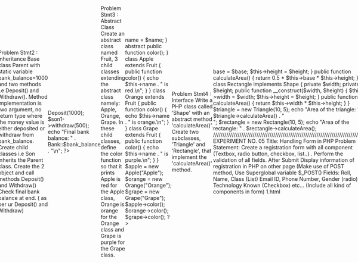 EXPERIMENT NO. 04

Title:	OOP concepts in PHP
Aim: To understand and Apply the Object Oriented Concepts  in PHP Language. 
Objective: To implement the program on OOP Concepts in PHP
Contents:
	Creating Class and Objects
	Accessing member function
	Access Specifiers in PHP
	Constructor 
	Encapsulation
	Inheritance
	Interface 
	Abstract Class

Problem Statements to perform in lab:
Problem Stmt1 : Class, Object and constructor 
 



<?php
class Holiday
{
    private String $name;
    private int $day;
    private String $month;
    function __construct($name, $day, $month)
    {
        $this->name = $name;
        $this->day = $day;
        $this->month = $month;
    }
    function insamemonth($holiday2)
    {
        return $this->month == $holiday2->month;
    }
}
$holiday1 = new Holiday('DS', 15, 'Aug');
$holiday2 = new Holiday('ABC', 10, 'Aug');

if ($holiday1->insamemonth($holiday2)) {
    echo "The holidays are in Same month";
} else {
    echo "The holidays are not in same month";
}
?>










Problem Stmt2 : Inheritance
Base class Parent with static variable bank_balance=1000 and two methods i.e Deposit() and Withdraw(). 
Method implementation is two argument, no return type where the money value is either deposited or withdraw from bank_balance. 
Create  child classes i.e Son inherits the Parent class.
Create the 2 object and call methods Deposit() and Withdraw() 
Check final bank balance at end. ( as per ur Deposit() and Withdraw)
<?php
class Bank{
    public static $bank_balance = 1000;
    function Deposit($amt){
        self::$bank_balance += $amt;
    }
    function withdraw($amt){
        self::$bank_balance -= $amt;
    }
}
class Son extends Bank{
    // Inherits methods from Parent class
}

$son1 = new Son();
$son1->Deposit(1000);
$son1->withdraw(500);
echo "Final bank balance: " . Bank::$bank_balance . "\n";
?>









Problem Stmt3 : Abstract Class
Create an abstract class named Fruit,    3 child classes extending the abstract class namely: Apple, Orange, Grape. In these child classes, define the color function so that it prints Apple is red for the Apple class, Orange is orange for the Orange class and Grape is purple for the Grape class.
<?php
abstract class Fruit {
    protected $name;
    public function __construct($name) {
        $this->name = $name;
    }
    abstract public function color();
}

class Apple extends Fruit {
    public function color() {
        echo $this->name . " is red.\n";
    }
}

class Orange extends Fruit {
    public function color() {
        echo $this->name . " is orange.\n";
    }
}

class Grape extends Fruit {
    public function color() {
        echo $this->name . " is purple.\n";
    }
}

$apple = new Apple("Apple");
$orange = new Orange("Orange");
$grape = new Grape("Grape");

$apple->color();  
$orange->color(); 
$grape->color();  
?>



Problem Stmt4 : Interface
Write a PHP class called 'Shape' with an abstract method 'calculateArea()'. Create two subclasses, 'Triangle' and 'Rectangle', that implement the 'calculateArea()' method.
<?php
interface Shape
{
    public function calculateArea();
}
class Triangle implements Shape
{
    private $base;
    private $height;

    public function __construct($base, $height)
    {
        $this->base = $base;
        $this->height = $height;
    }
    public function calculateArea()
    {
        return 0.5 * $this->base * $this->height;
    }
}
class Rectangle implements Shape
{
    private $width;
    private $height;

    public function __construct($width, $height)
    {
        $this->width = $width;
        $this->height = $height;
    }
    public function calculateArea()
    {
        return $this->width * $this->height;
    }
}
$triangle = new Triangle(10, 5);
echo "Area of the triangle: " . $triangle->calculateArea() . "<br>";

$rectangle = new Rectangle(10, 5);
echo "Area of the rectangle: " . $rectangle->calculateArea();

////////////////////////////////////////////////////////////////////////////////


EXPERIMENT NO. 05

Title:	Handling Form in PHP

Problem Statement:
Create a registration form with all component (Textbox, radio button, checkbox, list..) . Perform the validation of all fields. After Submit Display information of registration in PHP on other page
(Make use of POST method, Use Superglobal variable $_POST() 
Fields: Roll, Name, Class (List) Email ID, Phone Number, Gender (radio), Technology Known (Checkbox) etc…
(Include all kind of components in form)
 
1.html 


<!DOCTYPE html>
<html lang="en">
<head>
    <meta charset="UTF-8">
    <meta name="viewport" content="width=device-width, initial-scale=1.0">
    <title>Document</title>
</head>
<body style="display: flex; justify-content: center; align-items: center;">

    <div class="container">
        <h2>Registration form </h2>
        <form action="action.php" method="POST">
            First Name : <input type="text" name="fname" required><br><br>
            Last Name : <input type="text" name="lname" required><br><br>
            Roll Number : <input type="text" name="roll" required><br><br>
            Email : <input type="text" name="email" required><br><br>
            Password : <input type="password" name="password" required><br><br>
            Enter Mobile Number : <input type="text" name="monumber" required><br> <br>  

            Gender : <input type="radio" name="gender" value="Male"> Male
            <input type="radio" name="gender" value="Female"> Female<br><br>
            
            <label for="class">Class:</label>
            <select id="class" name="class" required>
                <option value="SY">SY</option>
                <option value="TY">TY</option>
                <option value="BTech">BTech</option>
            </select><br><br>

            <label>Technology Known:</label>
                <input type="checkbox" id="html" name="technology[]" value="HTML">HTML
            
                <input type="checkbox" id="css" name="technology[]" value="CSS">CSS
                
                <input type="checkbox" id="php" name="technology[]" value="PHP">PHP

                <br><br>

            <input type="submit" name="submit" value="Submit" >

        </form>
    </div>
</body>
</html>



action.php

<!DOCTYPE html>
<html>

<head>
    <title>Registration Details</title>
</head>

<body style="display: flex; justify-content: center; align-items: center;">

    <div class="container">
        <h2>Registration Details</h2>
        <?php
        if (isset($_POST['submit'])) {
            $fname = $_POST['fname'];
            $lname = $_POST['lname'];

            $roll = $_POST['roll'];
            $email = $_POST['email'];

            $password = $_POST['password'];

            $monumber = $_POST['monumber'];
            $class = $_POST['class'];
            $gender = $_POST['gender'];
            $technology = $_POST['technology'];

            if (!preg_match('/^[a-zA-Z]+$/', $fname)) {
                echo "<p>First Name: Invalid First name</p>";
            } else {
                echo "<p>First Name: $fname</p>";
            }

            if (!preg_match('/^[a-zA-Z]+$/', $lname)) {
                echo "<p>Lirst Name: Invalid Last name</p>";
            } else {
                echo "<p>Lirst Name: $lname</p>";
            }

            if (!preg_match('/^[0-9]{7}+$/', $roll)) {
                echo "<p>Roll Number: Invalid Roll Number</p>";
            } else {
                echo "<p>Roll Number: $roll</p>";
            }

            if (!preg_match('/^[1-9][0-9]{9}+$/', $monumber)) {
                echo "<p>Mobile Number: Invalid Mobile Number</p>";
            } else {
                echo "<p>Mobile Number: $monumber</p>";
            }

            if (!preg_match('/^[a-zA-Z0-9_]{8,}+$/', $password)) {
                echo "<p>Password : Invalid Mobile Number</p>";
            } else {
                echo "<p>Password: $password</p>";
            }

            if (!filter_var($email, FILTER_VALIDATE_EMAIL)) {
                echo "<p>Email ID: Invalid email address</p>";
            } else {

                echo "<p>Email ID: $email</p>";
            }

            echo "<p>Class: $class</p>";
            echo "<p>Gender: $gender</p>";
            echo "<p>Technology Known: " . implode(", ", $technology) . "</p>";
        }
        ?>
    </div>
</body>

</html>







